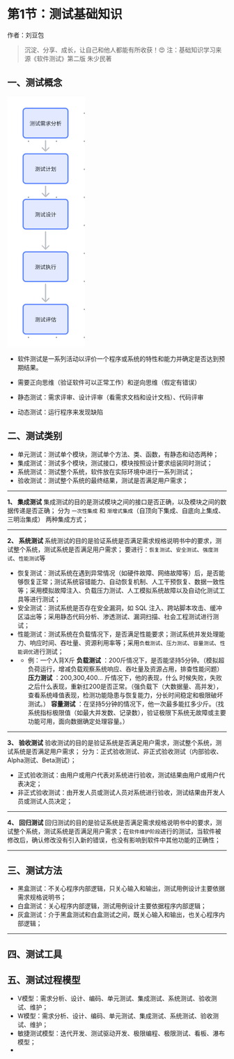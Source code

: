 # 第1节：测试基础知识

作者：刘豆包


>沉淀、分享、成长，让自己和他人都能有所收获！:heart_eyes:
>注：基础知识学习来源《软件测试》第二版 朱少民著

## 一、测试概念
![测试过程](../../assets/img/1测试流程.png)
- 软件测试是一系列活动以评价一个程序或系统的特性和能力并确定是否达到预期结果。

- 需要正向思维（验证软件可以正常工作）和逆向思维（假定有错误）

- 静态测试：需求评审、设计评审（看需求文档和设计文档）、代码评审

- 动态测试：运行程序来发现缺陷
## 二、测试类别
- 单元测试：测试单个模块，测试单个方法、类、函数，有静态和动态两种；
- 集成测试：测试多个模块，测试接口，模块按照设计要求组装同时测试；
- 系统测试：测试整个系统，软件放在实际环境中进行一系列测试；
- 验收测试：测试整个系统的最终结果，测试是否满足用户需求；
***
**1、 集成测试**
集成测试的目的是测试模块之间的接口是否正确，以及模块之间的数据传递是否正确；
分为 `一次性集成` 和 `渐增式集成`（自顶向下集成、自底向上集成、三明治集成） 两种集成方式；
***
**2、 系统测试**
系统测试的目的是验证系统是否满足需求规格说明书中的要求，测试整个系统，测试系统是否满足用户需求；
要进行：`恢复测试`、`安全测试`、`强度测试`、`性能测试`等
- 恢复测试：测试系统在遇到异常情况（如硬件故障、网络故障等）后，是否能够恢复正常；测试系统容错能力、自动恢复机制、人工干预恢复、数据一致性等；采用模拟故障注入、负载压力测试、人工模拟系统故障以及自动化测试工具等进行测试；
- 安全测试：测试系统是否存在安全漏洞，如 SQL 注入、跨站脚本攻击、缓冲区溢出等；采用静态代码分析、渗透测试、漏洞扫描、社会工程测试进行测试；
- 性能测试：测试系统在负载情况下，是否满足性能要求；测试系统并发处理能力、响应时间、吞吐量、资源利用率等；采用`负载测试`、`压力测试`、`容量测试`、`性能调优`进行测试；
- - 例：一个人背X斤
  **负载测试** ：200斤情况下，是否能坚持5分钟。（模拟超负荷运行，增减负载观察系统响应、吞吐量及资源占用，排查性能问题）
  **压力测试** ：200,300,400... 斤情况下，他的表现，什么 时候失败，失败之后什么表现，重新扛200是否正常。（强负载下（大数据量、高并发），查看系统峰值表现，检测功能隐患与恢复能力，分长时间稳定和极限破坏测试。）
  **容量测试** ：在坚持5分钟的情况下，他一次最多能扛多少斤。（找系统指标极限值（如最大并发数、记录数），验证极限下系统无故障或主要功能可用，面向数据确定处理容量。）

***
**3、 验收测试**
验收测试的目的是验证系统是否满足用户需求，测试整个系统，测试系统是否满足用户需求；
分为：正式验收测试、非正式验收测试（内部验收、Alpha测试、Beta测试）；
- 正式验收测试：由用户或用户代表对系统进行验收，测试结果由用户或用户代表决定；
- 非正式验收测试：由开发人员或测试人员对系统进行验收，测试结果由开发人员或测试人员决定；

***
**4、 回归测试**
回归测试的目的是验证系统是否满足需求规格说明书中的要求，测试整个系统，测试系统是否满足用户需求；在`软件维护阶段`进行的测试，当软件被修改后，确认修改没有引入新的错误，也没有影响到软件中其他功能的正确性；

***
## 三、测试方法
- 黑盒测试：不关心程序内部逻辑，只关心输入和输出，测试用例设计主要依据需求规格说明书；
- 白盒测试：关心程序内部逻辑，测试用例设计主要依据程序内部逻辑；
- 灰盒测试：介于黑盒测试和白盒测试之间，既关心输入和输出，也关心程序内部逻辑；

***
## 四、测试工具



## 五、测试过程模型
- V模型：需求分析、设计、编码、单元测试、集成测试、系统测试、验收测试、维护；
- W模型：需求分析、设计、编码、单元测试、集成测试、系统测试、验收测试、维护；
- 敏捷测试模型：迭代开发、测试驱动开发、极限编程、极限测试、看板、瀑布模型；
- 


